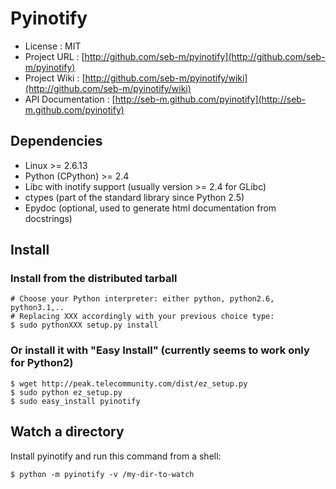 # Pyinotify

* License           : MIT
* Project URL       : [http://github.com/seb-m/pyinotify](http://github.com/seb-m/pyinotify)
* Project Wiki      : [http://github.com/seb-m/pyinotify/wiki](http://github.com/seb-m/pyinotify/wiki)
* API Documentation : [http://seb-m.github.com/pyinotify](http://seb-m.github.com/pyinotify)


## Dependencies

* Linux >= 2.6.13
* Python (CPython) >= 2.4
* Libc with inotify support (usually version >= 2.4 for GLibc)
* ctypes (part of the standard library since Python 2.5)
* Epydoc (optional, used to generate html documentation from docstrings)


## Install

### Install from the distributed tarball

    # Choose your Python interpreter: either python, python2.6, python3.1,..
    # Replacing XXX accordingly with your previous choice type:
    $ sudo pythonXXX setup.py install

### Or install it with "Easy Install" (currently seems to work only for Python2)

    $ wget http://peak.telecommunity.com/dist/ez_setup.py
    $ sudo python ez_setup.py
    $ sudo easy_install pyinotify


## Watch a directory

Install pyinotify and run this command from a shell:

    $ python -m pyinotify -v /my-dir-to-watch
